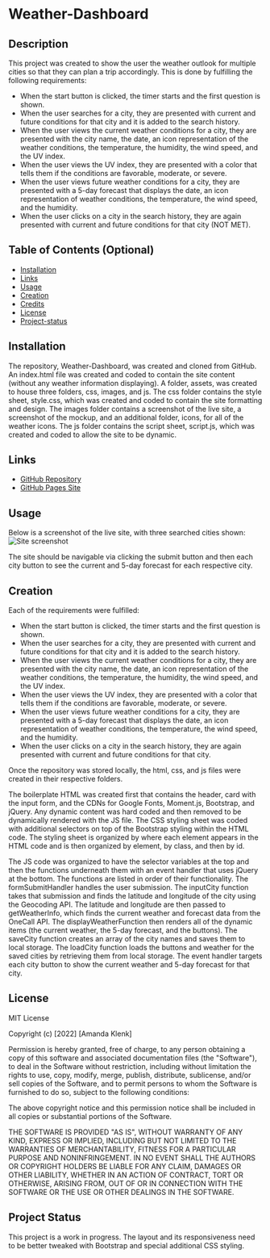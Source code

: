 # Weather-Dashboard


## Description
This project was created to show the user the weather outlook for multiple cities so that they can plan a trip accordingly. This is done by fulfilling the following requirements:
* When the start button is clicked, the timer starts and the first question is shown.
* When the user searches for a city, they are presented with current and future conditions for that city and it is added to the search history.
* When the user views the current weather conditions for a city, they are presented with the city name, the date, an icon representation of the weather conditions, the temperature, the humidity, the wind speed, and the UV index.
* When the user views the UV index, they are presented with a color that tells them if the conditions are favorable, moderate, or severe.
* When the user views future weather conditions for a city, they are presented with a 5-day forecast that displays the date, an icon representation of weather conditions, the temperature, the wind speed, and the humidity.
* When the user clicks on a city in the search history, they are again presented with current and future conditions for that city (NOT MET).


## Table of Contents (Optional)
- [Installation](#installation)
- [Links](#links)
- [Usage](#usage)
- [Creation](#creation)
- [Credits](#credits)
- [License](#license)
- [Project-status](#project-status)


## Installation
The repository, Weather-Dashboard, was created and cloned from GitHub. An index.html file was created and coded to contain the site content (without any weather information displaying). A folder, assets, was created to house three folders, css, images, and js. The css folder contains the style sheet, style.css, which was created and coded to contain the site formatting and design. The images folder contains a screenshot of the live site, a screenshot of the mockup, and an additional folder, icons, for all of the weather icons. The js folder contains the script sheet, script.js, which was created and coded to allow the site to be dynamic.


## Links
- [GitHub Repository](https://github.com/amklenk/Weather-Dashboard)
- [GitHub Pages Site](https://amklenk.github.io/Weather-Dashboard/)

## Usage

Below is a screenshot of the live site, with three searched cities shown:
![Site screenshot]()

The site should be navigable via clicking the submit button and then each city button to see the current and 5-day forecast for each respective city.

## Creation
Each of the requirements were fulfilled:
* When the start button is clicked, the timer starts and the first question is shown.
* When the user searches for a city, they are presented with current and future conditions for that city and it is added to the search history.
* When the user views the current weather conditions for a city, they are presented with the city name, the date, an icon representation of the weather conditions, the temperature, the humidity, the wind speed, and the UV index.
* When the user views the UV index, they are presented with a color that tells them if the conditions are favorable, moderate, or severe.
* When the user views future weather conditions for a city, they are presented with a 5-day forecast that displays the date, an icon representation of weather conditions, the temperature, the wind speed, and the humidity.
* When the user clicks on a city in the search history, they are again presented with current and future conditions for that city.

Once the repository was stored locally, the html, css, and js files were created in their respective folders.

The boilerplate HTML was created first that contains the header, card with the input form, and the CDNs for Google Fonts, Moment.js, Bootstrap, and jQuery. Any dynamic content was hard coded and then removed to be dynamically rendered with the JS file. The CSS styling sheet was coded with additional selectors on top of the Bootstrap styling within the HTML code. The styling sheet is organized by where each element appears in the HTML code and is then organized by element, by class, and then by id.

The JS code was organized to have the selector variables at the top and then the functions underneath them with an event handler that uses jQuery at the bottom. The functions are listed in order of their functionality. The formSubmitHandler handles the user submission. The inputCity function takes that submission and finds the latitude and longitude of the city using the Geocoding API. The latitude and longitude are then passed to getWeatherInfo, which finds the current weather and forecast data from the OneCall API. The displayWeatherFunction then renders all of the dynamic items (the current weather, the 5-day forecast, and the buttons). The saveCity function creates an array of the city names and saves them to local storage. The loadCity function loads the buttons and weather for the saved cities by retrieving them from local storage. The event handler targets each city button to show the current weather and 5-day forecast for that city.


## License
MIT License

Copyright (c) [2022] [Amanda Klenk]

Permission is hereby granted, free of charge, to any person obtaining a copy
of this software and associated documentation files (the "Software"), to deal
in the Software without restriction, including without limitation the rights
to use, copy, modify, merge, publish, distribute, sublicense, and/or sell
copies of the Software, and to permit persons to whom the Software is
furnished to do so, subject to the following conditions:

The above copyright notice and this permission notice shall be included in all
copies or substantial portions of the Software.

THE SOFTWARE IS PROVIDED "AS IS", WITHOUT WARRANTY OF ANY KIND, EXPRESS OR
IMPLIED, INCLUDING BUT NOT LIMITED TO THE WARRANTIES OF MERCHANTABILITY,
FITNESS FOR A PARTICULAR PURPOSE AND NONINFRINGEMENT. IN NO EVENT SHALL THE
AUTHORS OR COPYRIGHT HOLDERS BE LIABLE FOR ANY CLAIM, DAMAGES OR OTHER
LIABILITY, WHETHER IN AN ACTION OF CONTRACT, TORT OR OTHERWISE, ARISING FROM,
OUT OF OR IN CONNECTION WITH THE SOFTWARE OR THE USE OR OTHER DEALINGS IN THE
SOFTWARE.

## Project Status

This project is a work in progress. The layout and its responsiveness need to be better tweaked with Bootstrap and special additional CSS styling.